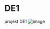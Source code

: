 # DE1
projekt DE1
![image](https://github.com/user-attachments/assets/e76f9849-428b-4b01-b6a0-0cc551c070e3)
